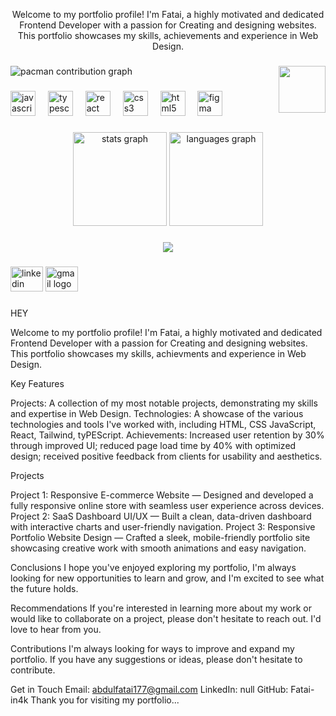 
<p align="center">Welcome to my portfolio profile! I'm Fatai, a highly motivated and dedicated Frontend Developer with a passion for Creating and designing websites. This portfolio showcases my skills, achievements and experience in Web Design.</p>

###

<img align="right" height="75" src="https://i.imgflip.com/65efzo.gif"  />

###

<picture>
  <source media="(prefers-color-scheme: dark)" srcset="https://raw.githubusercontent.com/Fatai-in4k/Fatai-in4k/output/pacman-contribution-graph-dark.svg">
  <source media="(prefers-color-scheme: light)" srcset="https://raw.githubusercontent.com/Fatai-in4k/Fatai-in4k/output/pacman-contribution-graph.svg">
  <img alt="pacman contribution graph" src="https://raw.githubusercontent.com/Fatai-in4k/Fatai-in4k/output/pacman-contribution-graph.svg">
</picture>

###

<div align="left">
  <img src="https://cdn.jsdelivr.net/gh/devicons/devicon/icons/javascript/javascript-original.svg" height="40" alt="javascript logo"  />
  <img width="12" />
  <img src="https://cdn.jsdelivr.net/gh/devicons/devicon/icons/typescript/typescript-original.svg" height="40" alt="typescript logo"  />
  <img width="12" />
  <img src="https://cdn.jsdelivr.net/gh/devicons/devicon/icons/react/react-original.svg" height="40" alt="react logo"  />
  <img width="12" />
  <img src="https://cdn.jsdelivr.net/gh/devicons/devicon/icons/css3/css3-original.svg" height="40" alt="css3 logo"  />
  <img width="12" />
  <img src="https://cdn.jsdelivr.net/gh/devicons/devicon/icons/html5/html5-original.svg" height="40" alt="html5 logo"  />
  <img width="12" />
  <img src="https://cdn.jsdelivr.net/gh/devicons/devicon/icons/figma/figma-original.svg" height="40" alt="figma logo"  />
</div>

###

<div align="center">
  <img src="https://github-readme-stats.vercel.app/api?username=Fatai-in4k&hide_title=false&hide_rank=false&show_icons=true&include_all_commits=true&count_private=true&disable_animations=false&theme=dracula&locale=en&hide_border=false&order=1" height="150" alt="stats graph"  />
  <img src="https://github-readme-stats.vercel.app/api/top-langs?username=Fatai-in4k&locale=en&hide_title=false&layout=compact&card_width=320&langs_count=5&theme=dracula&hide_border=false&order=2" height="150" alt="languages graph"  />
</div>

###

<div align="center">
  <img src="https://profile-counter.glitch.me/Fatai-in4k/count.svg?"  />
</div>

###

<div align="left">
  <img src="https://raw.githubusercontent.com/maurodesouza/profile-readme-generator/master/src/assets/icons/social/linkedin/default.svg" width="52" height="40" alt="linkedin logo"  />
  <img src="https://raw.githubusercontent.com/maurodesouza/profile-readme-generator/master/src/assets/icons/social/gmail/default.svg" width="52" height="40" alt="gmail logo"  />
</div>

###

HEY

Welcome to my portfolio profile! I'm Fatai, a highly motivated and dedicated Frontend Developer with a passion for Creating and designing websites. This portfolio showcases my skills, achievments and experience in Web Design.


Key Features

Projects: A collection of my most notable projects, demonstrating my skills and expertise in Web Design.
Technologies: A showcase of the various technologies and tools I've worked with, including HTML, CSS JavaScript, React, Tailwind, tyPEScript.
Achievements: Increased user retention by 30% through improved UI; reduced page load time by 40% with optimized design; received positive feedback from clients for usability and aesthetics.

Projects

Project 1: Responsive E-commerce Website — Designed and developed a fully responsive online store with seamless user experience across devices.
Project 2: SaaS Dashboard UI/UX — Built a clean, data-driven dashboard with interactive charts and user-friendly navigation.
Project 3: Responsive Portfolio Website Design — Crafted a sleek, mobile-friendly portfolio site showcasing creative work with smooth animations and easy navigation.



Conclusions
I hope you've enjoyed exploring my portfolio, I'm always looking for new opportunities to learn and grow, and I'm excited to see what the future holds.

Recommendations
If you're interested in learning more about my work or would like to collaborate on a project, please don't hesitate to reach out. I'd love to hear from you.


Contributions
I'm always looking for ways to improve and expand my portfolio. If you have any suggestions or ideas, please don't hesitate to contribute.

Get in Touch
Email: abdulfatai177@gmail.com
LinkedIn: null
GitHub: Fatai-in4k
Thank you for visiting my portfolio...



